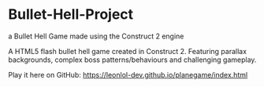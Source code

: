 # Bullet-Hell-Project
a Bullet Hell Game made using the Construct 2 engine

A HTML5 flash bullet hell game created in Construct 2. Featuring parallax backgrounds, complex boss patterns/behaviours and challenging gameplay.

Play it here on GitHub: https://leonlol-dev.github.io/planegame/index.html
